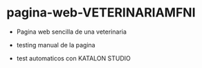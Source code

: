 # pagina-web-VETERINARIAMFNI

+ Pagina web sencilla de una veterinaria

+ testing manual de la pagina

+ test automaticos con KATALON STUDIO
